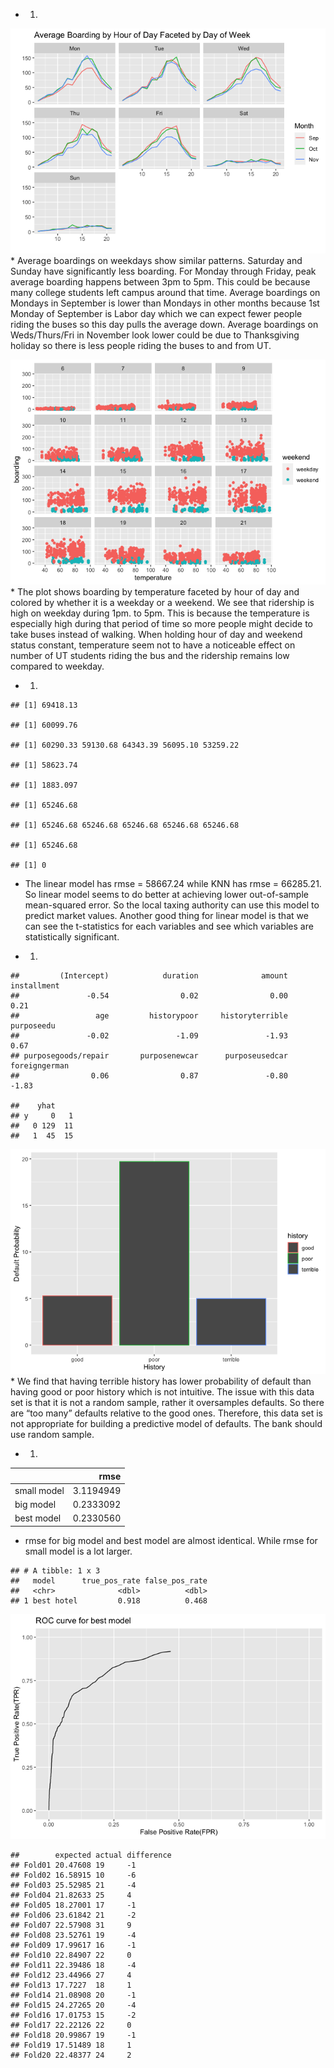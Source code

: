 -   1.  

![](HW2_files/figure-markdown_github/unnamed-chunk-1-1.png) \* Average
boardings on weekdays show similar patterns. Saturday and Sunday have
significantly less boarding. For Monday through Friday, peak average
boarding happens between 3pm to 5pm. This could be because many college
students left campus around that time. Average boardings on Mondays in
September is lower than Mondays in other months because 1st Monday of
September is Labor day which we can expect fewer people riding the buses
so this day pulls the average down. Average boardings on Weds/Thurs/Fri
in November look lower could be due to Thanksgiving holiday so there is
less people riding the buses to and from UT.

![](HW2_files/figure-markdown_github/unnamed-chunk-2-1.png) \* The plot
shows boarding by temperature faceted by hour of day and colored by
whether it is a weekday or a weekend. We see that ridership is high on
weekday during 1pm. to 5pm. This is because the temperature is
especially high during that period of time so more people might decide
to take buses instead of walking. When holding hour of day and weekend
status constant, temperature seem not to have a noticeable effect on
number of UT students riding the bus and the ridership remains low
compared to weekday.

-   1.  

<!-- -->

    ## [1] 69418.13

    ## [1] 60099.76

    ## [1] 60290.33 59130.68 64343.39 56095.10 53259.22

    ## [1] 58623.74

    ## [1] 1883.097

    ## [1] 65246.68

    ## [1] 65246.68 65246.68 65246.68 65246.68 65246.68

    ## [1] 65246.68

    ## [1] 0

-   The linear model has rmse = 58667.24 while KNN has rmse = 66285.21.
    So linear model seems to do better at achieving lower out-of-sample
    mean-squared error. So the local taxing authority can use this model
    to predict market values. Another good thing for linear model is
    that we can see the t-statistics for each variables and see which
    variables are statistically significant.

-   1.  

<!-- -->

    ##         (Intercept)            duration              amount         installment 
    ##               -0.54                0.02                0.00                0.21 
    ##                 age         historypoor     historyterrible          purposeedu 
    ##               -0.02               -1.09               -1.93                0.67 
    ## purposegoods/repair       purposenewcar      purposeusedcar       foreigngerman 
    ##                0.06                0.87               -0.80               -1.83

    ##    yhat
    ## y     0   1
    ##   0 129  11
    ##   1  45  15

![](HW2_files/figure-markdown_github/unnamed-chunk-9-1.png) \* We find
that having terrible history has lower probability of default than
having good or poor history which is not intuitive. The issue with this
data set is that it is not a random sample, rather it oversamples
defaults. So there are “too many” defaults relative to the good ones.
Therefore, this data set is not appropriate for building a predictive
model of defaults. The bank should use random sample.

-   1.  

|             |      rmse |
|:------------|----------:|
| small model | 3.1194949 |
| big model   | 0.2333092 |
| best model  | 0.2330560 |

-   rmse for big model and best model are almost identical. While rmse
    for small model is a lot larger.

<!-- -->

    ## # A tibble: 1 x 3
    ##   model      true_pos_rate false_pos_rate
    ##   <chr>              <dbl>          <dbl>
    ## 1 best hotel         0.918          0.468

![](HW2_files/figure-markdown_github/unnamed-chunk-14-1.png)

    ##        expected actual difference
    ## Fold01 20.47608 19     -1        
    ## Fold02 16.58915 10     -6        
    ## Fold03 25.52985 21     -4        
    ## Fold04 21.82633 25     4         
    ## Fold05 18.27001 17     -1        
    ## Fold06 23.61842 21     -2        
    ## Fold07 22.57908 31     9         
    ## Fold08 23.52761 19     -4        
    ## Fold09 17.99617 16     -1        
    ## Fold10 22.84907 22     0         
    ## Fold11 22.39486 18     -4        
    ## Fold12 23.44966 27     4         
    ## Fold13 17.7227  18     1         
    ## Fold14 21.08908 20     -1        
    ## Fold15 24.27265 20     -4        
    ## Fold16 17.01753 15     -2        
    ## Fold17 22.22126 22     0         
    ## Fold18 20.99867 19     -1        
    ## Fold19 17.51489 18     1         
    ## Fold20 22.48377 24     2
